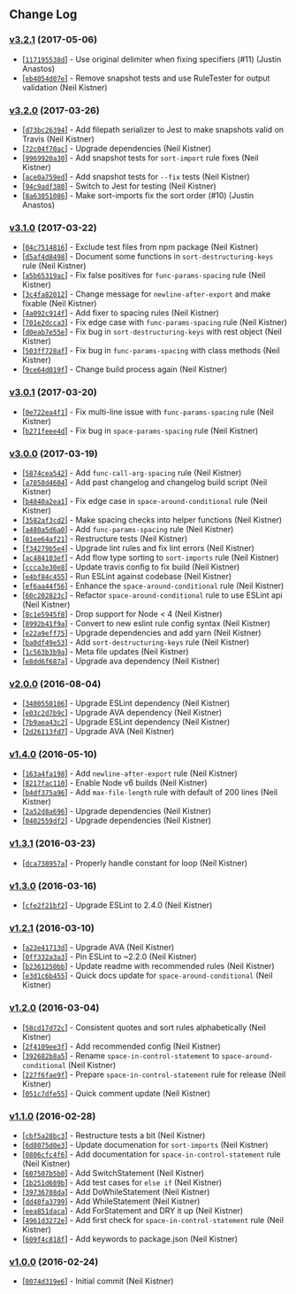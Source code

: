## Change Log

### [v3.2.1](https://github.com/wyze/eslint-plugin-wyze/releases/tag/v3.2.1) (2017-05-06)

* [[`117195538d`](https://github.com/wyze/eslint-plugin-wyze/commit/117195538d)] - Use original delimiter when fixing specifiers (#11) (Justin Anastos)
* [[`eb4054d07e`](https://github.com/wyze/eslint-plugin-wyze/commit/eb4054d07e)] - Remove snapshot tests and use RuleTester for output validation (Neil Kistner)

### [v3.2.0](https://github.com/wyze/eslint-plugin-wyze/releases/tag/v3.2.0) (2017-03-26)

* [[`d73bc26394`](https://github.com/wyze/eslint-plugin-wyze/commit/d73bc26394)] - Add filepath serializer to Jest to make snapshots valid on Travis (Neil Kistner)
* [[`72c04f70ac`](https://github.com/wyze/eslint-plugin-wyze/commit/72c04f70ac)] - Upgrade dependencies (Neil Kistner)
* [[`9969920a30`](https://github.com/wyze/eslint-plugin-wyze/commit/9969920a30)] - Add snapshot tests for `sort-import` rule fixes (Neil Kistner)
* [[`ace0a759ed`](https://github.com/wyze/eslint-plugin-wyze/commit/ace0a759ed)] - Add snapshot tests for `--fix` tests (Neil Kistner)
* [[`94c9adf380`](https://github.com/wyze/eslint-plugin-wyze/commit/94c9adf380)] - Switch to Jest for testing (Neil Kistner)
* [[`8a63051086`](https://github.com/wyze/eslint-plugin-wyze/commit/8a63051086)] - Make sort-imports fix the sort order (#10) (Justin Anastos)

### [v3.1.0](https://github.com/wyze/eslint-plugin-wyze/releases/tag/v3.1.0) (2017-03-22)

* [[`04c7514816`](https://github.com/wyze/eslint-plugin-wyze/commit/04c7514816)] - Exclude test files from npm package (Neil Kistner)
* [[`d5af4d8498`](https://github.com/wyze/eslint-plugin-wyze/commit/d5af4d8498)] - Document some functions in `sort-destructuring-keys` rule (Neil Kistner)
* [[`a5b65319ac`](https://github.com/wyze/eslint-plugin-wyze/commit/a5b65319ac)] - Fix false positives for `func-params-spacing` rule (Neil Kistner)
* [[`3c4fa82012`](https://github.com/wyze/eslint-plugin-wyze/commit/3c4fa82012)] - Change message for `newline-after-export` and make fixable (Neil Kistner)
* [[`4a092c914f`](https://github.com/wyze/eslint-plugin-wyze/commit/4a092c914f)] - Add fixer to spacing rules (Neil Kistner)
* [[`701e2dcca3`](https://github.com/wyze/eslint-plugin-wyze/commit/701e2dcca3)] - Fix edge case with `func-params-spacing` rule (Neil Kistner)
* [[`d0eab7e55e`](https://github.com/wyze/eslint-plugin-wyze/commit/d0eab7e55e)] - Fix bug in `sort-destructuring-keys` with rest object (Neil Kistner)
* [[`503ff728af`](https://github.com/wyze/eslint-plugin-wyze/commit/503ff728af)] - Fix bug in `func-params-spacing` with class methods (Neil Kistner)
* [[`9ce64d019f`](https://github.com/wyze/eslint-plugin-wyze/commit/9ce64d019f)] - Change build process again (Neil Kistner)

### [v3.0.1](https://github.com/wyze/eslint-plugin-wyze/releases/tag/v3.0.1) (2017-03-20)

* [[`0e722ea4f1`](https://github.com/wyze/eslint-plugin-wyze/commit/0e722ea4f1)] - Fix multi-line issue with `func-params-spacing` rule (Neil Kistner)
* [[`b271feee4d`](https://github.com/wyze/eslint-plugin-wyze/commit/b271feee4d)] - Fix bug in `space-params-spacing` rule (Neil Kistner)

### [v3.0.0](https://github.com/wyze/eslint-plugin-wyze/releases/tag/v3.0.0) (2017-03-19)

* [[`5874cea542`](https://github.com/wyze/eslint-plugin-wyze/commit/5874cea542)] - Add `func-call-arg-spacing` rule (Neil Kistner)
* [[`a7858d4604`](https://github.com/wyze/eslint-plugin-wyze/commit/a7858d4604)] - Add past changelog and changelog build script (Neil Kistner)
* [[`b4840a2ea1`](https://github.com/wyze/eslint-plugin-wyze/commit/b4840a2ea1)] - Fix edge case in `space-around-conditional` rule (Neil Kistner)
* [[`3582af3cd2`](https://github.com/wyze/eslint-plugin-wyze/commit/3582af3cd2)] - Make spacing checks into helper functions (Neil Kistner)
* [[`a480a5d6a0`](https://github.com/wyze/eslint-plugin-wyze/commit/a480a5d6a0)] - Add `func-params-spacing` rule (Neil Kistner)
* [[`81ee64af21`](https://github.com/wyze/eslint-plugin-wyze/commit/81ee64af21)] - Restructure tests (Neil Kistner)
* [[`f34279b5e4`](https://github.com/wyze/eslint-plugin-wyze/commit/f34279b5e4)] - Upgrade lint rules and fix lint errors (Neil Kistner)
* [[`ac484103ef`](https://github.com/wyze/eslint-plugin-wyze/commit/ac484103ef)] - Add flow type sorting to `sort-imports` rule (Neil Kistner)
* [[`ccca3e30e8`](https://github.com/wyze/eslint-plugin-wyze/commit/ccca3e30e8)] - Update travis config to fix build (Neil Kistner)
* [[`e4bf84c455`](https://github.com/wyze/eslint-plugin-wyze/commit/e4bf84c455)] - Run ESLint against codebase (Neil Kistner)
* [[`ef6aa44f56`](https://github.com/wyze/eslint-plugin-wyze/commit/ef6aa44f56)] - Enhance the `space-around-conditional` rule (Neil Kistner)
* [[`60c202823c`](https://github.com/wyze/eslint-plugin-wyze/commit/60c202823c)] - Refactor `space-around-conditional` rule to use ESLint api (Neil Kistner)
* [[`8c1e5945f8`](https://github.com/wyze/eslint-plugin-wyze/commit/8c1e5945f8)] - Drop support for Node \< 4 (Neil Kistner)
* [[`8992b41f9a`](https://github.com/wyze/eslint-plugin-wyze/commit/8992b41f9a)] - Convert to new eslint rule config syntax (Neil Kistner)
* [[`e22a9eff75`](https://github.com/wyze/eslint-plugin-wyze/commit/e22a9eff75)] - Upgrade dependencies and add yarn (Neil Kistner)
* [[`ba0df49e53`](https://github.com/wyze/eslint-plugin-wyze/commit/ba0df49e53)] - Add `sort-destructuring-keys` rule (Neil Kistner)
* [[`1c563b3b9a`](https://github.com/wyze/eslint-plugin-wyze/commit/1c563b3b9a)] - Meta file updates (Neil Kistner)
* [[`e8dd6f687a`](https://github.com/wyze/eslint-plugin-wyze/commit/e8dd6f687a)] - Upgrade ava dependency (Neil Kistner)

### [v2.0.0](https://github.com/wyze/eslint-plugin-wyze/releases/tag/v2.0.0) (2016-08-04)

* [[`3400550106`](https://github.com/wyze/eslint-plugin-wyze/commit/3400550106)] - Upgrade ESLint dependency (Neil Kistner)
* [[`e03c2d7b9c`](https://github.com/wyze/eslint-plugin-wyze/commit/e03c2d7b9c)] - Upgrade AVA dependency (Neil Kistner)
* [[`7b9aea43c2`](https://github.com/wyze/eslint-plugin-wyze/commit/7b9aea43c2)] - Upgrade ESLint dependency (Neil Kistner)
* [[`2d26113fd7`](https://github.com/wyze/eslint-plugin-wyze/commit/2d26113fd7)] - Upgrade AVA (Neil Kistner)

### [v1.4.0](https://github.com/wyze/eslint-plugin-wyze/releases/tag/v1.4.0) (2016-05-10)

* [[`163a4fa198`](https://github.com/wyze/eslint-plugin-wyze/commit/163a4fa198)] - Add `newline-after-export` rule (Neil Kistner)
* [[`8217fac110`](https://github.com/wyze/eslint-plugin-wyze/commit/8217fac110)] - Enable Node v6 builds (Neil Kistner)
* [[`b4df375a96`](https://github.com/wyze/eslint-plugin-wyze/commit/b4df375a96)] - Add `max-file-length` rule with default of 200 lines (Neil Kistner)
* [[`2a52d8a696`](https://github.com/wyze/eslint-plugin-wyze/commit/2a52d8a696)] - Upgrade dependencies (Neil Kistner)
* [[`0402559df2`](https://github.com/wyze/eslint-plugin-wyze/commit/0402559df2)] - Upgrade dependencies (Neil Kistner)

### [v1.3.1](https://github.com/wyze/eslint-plugin-wyze/releases/tag/v1.3.1) (2016-03-23)

* [[`dca738957a`](https://github.com/wyze/eslint-plugin-wyze/commit/dca738957a)] - Properly handle constant for loop (Neil Kistner)

### [v1.3.0](https://github.com/wyze/eslint-plugin-wyze/releases/tag/v1.3.0) (2016-03-16)

* [[`cfe2f21bf2`](https://github.com/wyze/eslint-plugin-wyze/commit/cfe2f21bf2)] - Upgrade ESLint to 2.4.0 (Neil Kistner)

### [v1.2.1](https://github.com/wyze/eslint-plugin-wyze/releases/tag/v1.2.1) (2016-03-10)

* [[`a23e41713d`](https://github.com/wyze/eslint-plugin-wyze/commit/a23e41713d)] - Upgrade AVA (Neil Kistner)
* [[`0ff332a3a3`](https://github.com/wyze/eslint-plugin-wyze/commit/0ff332a3a3)] - Pin ESLint to ~2.2.0 (Neil Kistner)
* [[`b2361250bb`](https://github.com/wyze/eslint-plugin-wyze/commit/b2361250bb)] - Update readme with recommended rules (Neil Kistner)
* [[`e3d1c6b455`](https://github.com/wyze/eslint-plugin-wyze/commit/e3d1c6b455)] - Quick docs update for `space-around-conditional` (Neil Kistner)

### [v1.2.0](https://github.com/wyze/eslint-plugin-wyze/releases/tag/v1.2.0) (2016-03-04)

* [[`58cd17d72c`](https://github.com/wyze/eslint-plugin-wyze/commit/58cd17d72c)] - Consistent quotes and sort rules alphabetically (Neil Kistner)
* [[`2f4109ee3f`](https://github.com/wyze/eslint-plugin-wyze/commit/2f4109ee3f)] - Add recommended config (Neil Kistner)
* [[`392682b8a5`](https://github.com/wyze/eslint-plugin-wyze/commit/392682b8a5)] - Rename `space-in-control-statement` to `space-around-conditional` (Neil Kistner)
* [[`227f6fae9f`](https://github.com/wyze/eslint-plugin-wyze/commit/227f6fae9f)] - Prepare `space-in-control-statement` rule for release (Neil Kistner)
* [[`051c7dfe55`](https://github.com/wyze/eslint-plugin-wyze/commit/051c7dfe55)] - Quick comment update (Neil Kistner)

### [v1.1.0](https://github.com/wyze/eslint-plugin-wyze/releases/tag/v1.1.0) (2016-02-28)

* [[`cbf5a28bc3`](https://github.com/wyze/eslint-plugin-wyze/commit/cbf5a28bc3)] - Restructure tests a bit (Neil Kistner)
* [[`6d8075d0e3`](https://github.com/wyze/eslint-plugin-wyze/commit/6d8075d0e3)] - Update documenation for `sort-imports` (Neil Kistner)
* [[`0806cfc4f6`](https://github.com/wyze/eslint-plugin-wyze/commit/0806cfc4f6)] - Add documentation for `space-in-control-statement` rule (Neil Kistner)
* [[`607507b5b0`](https://github.com/wyze/eslint-plugin-wyze/commit/607507b5b0)] - Add SwitchStatement (Neil Kistner)
* [[`1b251d689b`](https://github.com/wyze/eslint-plugin-wyze/commit/1b251d689b)] - Add test cases for `else if` (Neil Kistner)
* [[`39736708da`](https://github.com/wyze/eslint-plugin-wyze/commit/39736708da)] - Add DoWhileStatement (Neil Kistner)
* [[`dd40fa3799`](https://github.com/wyze/eslint-plugin-wyze/commit/dd40fa3799)] - Add WhileStatement (Neil Kistner)
* [[`eea851daca`](https://github.com/wyze/eslint-plugin-wyze/commit/eea851daca)] - Add ForStatement and DRY it up (Neil Kistner)
* [[`4961d3272e`](https://github.com/wyze/eslint-plugin-wyze/commit/4961d3272e)] - Add first check for `space-in-control-statement` rule (Neil Kistner)
* [[`609f4c818f`](https://github.com/wyze/eslint-plugin-wyze/commit/609f4c818f)] - Add keywords to package.json (Neil Kistner)

### [v1.0.0](https://github.com/wyze/eslint-plugin-wyze/releases/tag/v1.0.0) (2016-02-24)

* [[`8074d319e6`](https://github.com/wyze/eslint-plugin-wyze/commit/8074d319e6)] - Initial commit (Neil Kistner)
